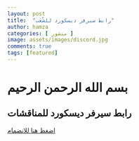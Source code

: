 ```yaml
---
layout: post
title:  "رابط سيرفر ديسكورد للشُعَب"
author: hamza
categories: [ منشور ]
image: assets/images/discord.jpg
comments: true
tags: [featured]
---
```


# بسم الله الرحمن الرحيم 
## رابط سيرفر ديسكورد للمناقشات 

[اضغظ هنا للانضمام](https://discord.gg/QWVhKwQ2Mz)
